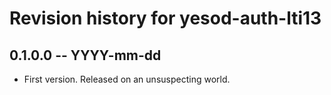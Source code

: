 # Revision history for yesod-auth-lti13

## 0.1.0.0 -- YYYY-mm-dd

* First version. Released on an unsuspecting world.

